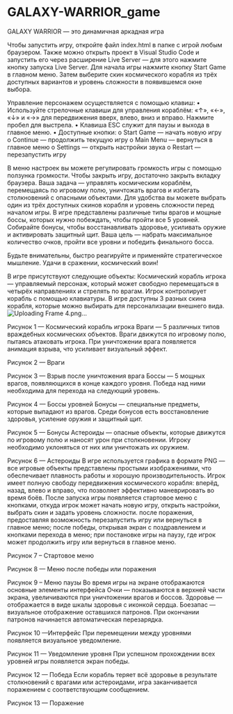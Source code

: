 # GALAXY-WARRIOR_game

GALAXY WARRIOR — это динамичная аркадная игра

Чтобы запустить игру, откройте файл index.html в папке с игрой любым браузером. Также можно открыть проект в Visual Studio Code и запустить его через расширение Live Server — для этого нажмите кнопку запуска Live Server. Для начала игры нажмите кнопку Start Game в главном меню. Затем выберите скин космического корабля из трёх доступных вариантов и уровень сложности в появившемся окне выбора.

Управление персонажем осуществляется с помощью клавиш:
•	Используйте стрелочные клавиши для управления кораблём:
«↑», «←», «↓» и «→» для передвижения вверх, влево, вниз и вправо. Нажмите пробел для выстрела.
•	Клавиша ESC служит для паузы и выхода в главное меню.
•	Доступные кнопки:
o	Start Game — начать новую игру
o	Continue — продолжить текущую игру 
o	Main Menu — вернуться в главное меню
o	Settings — открыть настройки звука
o	Restart — перезапустить игру

В меню настроек вы можете регулировать громкость игры с помощью ползунка громкости. Чтобы закрыть игру, достаточно закрыть вкладку браузера. Ваша задача — управлять космическим кораблём, перемещаясь по игровому полю, уничтожать врагов и избегать столкновений с опасными объектами. Для удобства вы можете выбрать один из трёх доступных скинов корабля и уровень сложности перед началом игры. В игре представлены различные типы врагов и мощные боссы, которых нужно побеждать, чтобы пройти все 5 уровней. Собирайте бонусы, чтобы восстанавливать здоровье, усиливать оружие и активировать защитный щит. Ваша цель — набрать максимальное количество очков, пройти все уровни и победить финального босса. 

Будьте внимательны, быстро реагируйте и применяйте стратегическое мышление. Удачи в сражении, космический воин!

В игре присутствуют следующие объекты:
Космический корабль игрока — управляемый персонаж, который может свободно перемещаться в четырёх направлениях и стрелять по врагам. Игрок контролирует корабль с помощью клавиатуры. В игре доступны 3 разных скина корабля, которые можно выбирать для персонализации внешнего вида.
 ![Uploading Frame 4.png…]()

Рисунок 1 — Космический корабль игрока
Враги — 5 различных типов враждебных космических объектов. Враги движутся по игровому полю, пытаясь атаковать игрока. При уничтожении врага появляется анимация взрыва, что усиливает визуальный эффект.
 
Рисунок 2 — Враги

 
Рисунок 3 — Взрыв после уничтожения врага
Боссы — 5 мощных врагов, появляющихся в конце каждого уровня. Победа над ними необходима для перехода на следующий уровень.
 
Рисунок 4 — Боссы уровней
Бонусы — специальные предметы, которые выпадают из врагов. Среди бонусов есть восстановление здоровья, усиление оружия и защитный щит.
 
Рисунок 5 — Бонусы
Астероиды — опасные объекты, которые движутся по игровому полю и наносят урон при столкновении. Игроку необходимо уклоняться от них или уничтожать их оружием.
 
Рисунок 6 — Астероиды
В игре используется графика в формате PNG — все игровые объекты представлены простыми изображениями, что обеспечивает плавность работы и хорошую производительность.
Игрок имеет полную свободу передвижения космического корабля: вперёд, назад, влево и вправо, что позволяет эффективно маневрировать во время боёв.
После запуска игры появляется стартовое меню с кнопками, откуда игрок может начать новую игру, открыть настройки, выбрать скин и задать уровень сложности. после поражения, предоставляя возможность перезапустить игру или вернуться в главное меню;  после победы, открывая экран с поздравлением и кнопками перехода в меню; при постановке игры на паузу, где игрок может продолжить игру или вернуться в главное меню.
 
Рисунок 7 – Стартовое меню
 
Рисунок 8 — Меню после победы или поражения
 
Рисунок 9 – Меню паузы
Во время игры на экране отображаются основные элементы интерфейса Очки — показываются в верхней части экрана, увеличиваются при уничтожении врагов и боссов. Здоровье — отображается в виде шкалы здоровья с иконкой сердца. Боезапас — визуальное отображение оставшихся патронов. При окончании патронов начинается автоматическая перезарядка. 
 
Рисунок 10 —Интерфейс
При перемещении между уровнями появляется визуальное уведомление.
 
Рисунок 11 — Уведомление уровня
При успешном прохождении всех уровней игры появляется экран победы.
 
Рисунок 12 — Победа
Если корабль теряет всё здоровье в результате столкновений с врагами или астероидами, игра заканчивается поражением с соответствующим сообщением.
 
Рисунок 13 — Поражение
